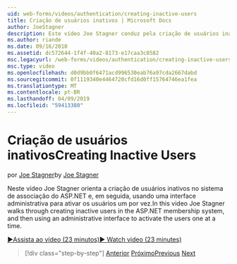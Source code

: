 ```yaml
---
uid: web-forms/videos/authentication/creating-inactive-users
title: Criação de usuários inativos | Microsoft Docs
author: JoeStagner
description: Este vídeo Joe Stagner conduz pela criação de usuários inativos no sistema de associação do ASP.NET e, em seguida, usando uma interface de administrador para ativar os usuários um...
ms.author: riande
ms.date: 09/16/2010
ms.assetid: dc572644-1f4f-40a2-8173-e17caa3c8582
msc.legacyurl: /web-forms/videos/authentication/creating-inactive-users
msc.type: video
ms.openlocfilehash: d0d9bb0f6471acd996530eab76a97cda2667dabd
ms.sourcegitcommit: 0f1119340e4464720cfd16d0ff15764746ea1fea
ms.translationtype: MT
ms.contentlocale: pt-BR
ms.lasthandoff: 04/09/2019
ms.locfileid: "59413380"
---
```

# <a name="creating-inactive-users"></a><span data-ttu-id="a7787-103">Criação de usuários inativos</span><span class="sxs-lookup"><span data-stu-id="a7787-103">Creating Inactive Users</span></span>

<span data-ttu-id="a7787-104">por [Joe Stagner](https://github.com/JoeStagner)</span><span class="sxs-lookup"><span data-stu-id="a7787-104">by [Joe Stagner](https://github.com/JoeStagner)</span></span>

<span data-ttu-id="a7787-105">Neste vídeo Joe Stagner orienta a criação de usuários inativos no sistema de associação do ASP.NET e, em seguida, usando uma interface administrativa para ativar os usuários um por vez.</span><span class="sxs-lookup"><span data-stu-id="a7787-105">In this video Joe Stagner walks through creating inactive users in the ASP.NET membership system, and then using an administrative interface to activate the users one at a time.</span></span>

[<span data-ttu-id="a7787-106">&#9654;Assista ao vídeo (23 minutos)</span><span class="sxs-lookup"><span data-stu-id="a7787-106">&#9654; Watch video (23 minutes)</span></span>](https://channel9.msdn.com/Blogs/ASP-NET-Site-Videos/creating-inactive-users)

> [!div class="step-by-step"]
> <span data-ttu-id="a7787-107">[Anterior](simple-web-service-authentication.md)
> [Próximo](sql-injection-defense.md)</span><span class="sxs-lookup"><span data-stu-id="a7787-107">[Previous](simple-web-service-authentication.md)
[Next](sql-injection-defense.md)</span></span>
